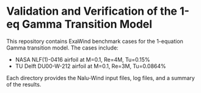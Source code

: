 
# Validation and Verification of the 1-eq Gamma Transition Model

This repository contains ExaWind benchmark cases for the 1-equation Gamma transition model. The cases include:

- NASA NLF(1)-0416 airfoil at M=0.1, Re=4M, Tu=0.15%
- TU Delft DU00-W-212 airfoil at M=0.1, Re=3M, Tu=0.0864%

Each directory provides the Nalu-Wind input files, log files, and a summary of the results.

